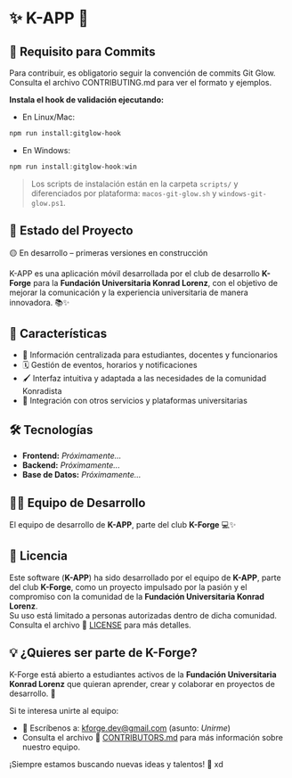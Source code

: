 # ✨ K-APP 📱

## 🚦 Requisito para Commits

Para contribuir, es obligatorio seguir la convención de commits Git Glow. Consulta el archivo CONTRIBUTING.md para ver el formato y ejemplos.

**Instala el hook de validación ejecutando:**

- En Linux/Mac:
```sh
npm run install:gitglow-hook
```
- En Windows:
```powershell
npm run install:gitglow-hook:win
```

> Los scripts de instalación están en la carpeta `scripts/` y diferenciados por plataforma: `macos-git-glow.sh` y `windows-git-glow.ps1`.

## 📌 Estado del Proyecto
🟡 En desarrollo – primeras versiones en construcción

K-APP es una aplicación móvil desarrollada por el club de desarrollo **K-Forge** para la **Fundación Universitaria Konrad Lorenz**, con el objetivo de mejorar la comunicación y la experiencia universitaria de manera innovadora. 📚✨

## 🚀 Características  
- 🧭 Información centralizada para estudiantes, docentes y funcionarios  
- 🗓️ Gestión de eventos, horarios y notificaciones  
- 🖌️ Interfaz intuitiva y adaptada a las necesidades de la comunidad Konradista  
- 🔗 Integración con otros servicios y plataformas universitarias  

## 🛠️ Tecnologías  
- **Frontend:** *Próximamente...*  
- **Backend:** *Próximamente...*  
- **Base de Datos:** *Próximamente...*  

## 👨‍💻 Equipo de Desarrollo  
El equipo de desarrollo de **K-APP**, parte del club **K-Forge** 💻✨

## 📄 Licencia  
Este software (**K-APP**) ha sido desarrollado por el equipo de **K-APP**, parte del club **K-Forge**, como un proyecto impulsado por la pasión y el compromiso con la comunidad de la **Fundación Universitaria Konrad Lorenz**.  
Su uso está limitado a personas autorizadas dentro de dicha comunidad.  
Consulta el archivo 📄 [LICENSE](./LICENSE) para más detalles.

## 💡 ¿Quieres ser parte de K-Forge?  
K-Forge está abierto a estudiantes activos de la **Fundación Universitaria Konrad Lorenz** que quieran aprender, crear y colaborar en proyectos de desarrollo. 🚀

Si te interesa unirte al equipo:
- 📧 Escríbenos a: kforge.dev@gmail.com (asunto: *Unirme*)
- Consulta el archivo 👥 [CONTRIBUTORS.md](./CONTRIBUTORS.md) para más información sobre nuestro equipo.

¡Siempre estamos buscando nuevas ideas y talentos! 🌱
xd
